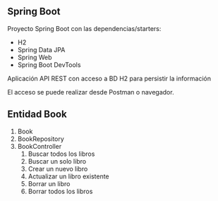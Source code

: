 ## Spring Boot

Proyecto Spring Boot con las dependencias/starters:
    
* H2
* Spring Data JPA
* Spring Web
* Spring Boot DevTools

Aplicación API REST con acceso a BD H2 para persistir la información

El acceso se puede realizar desde Postman o navegador.

## Entidad Book

1. Book
2. BookRepository
3. BookController
   1. Buscar todos los libros
   2. Buscar un solo libro
   3. Crear un nuevo libro
   4. Actualizar un libro existente
   5. Borrar un libro
   6. Borrar todos los libros